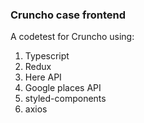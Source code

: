 ### Cruncho case frontend

A codetest for Cruncho using:

1. Typescript
2. Redux
3. Here API
4. Google places API
5. styled-components
6. axios
